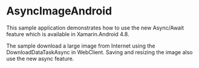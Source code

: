 AsyncImageAndroid
===========

This sample application demonstrates how to use the new Async/Await feature which is available in Xamarin.Android 4.8.

The sample download a large image from Internet using the DownloadDataTaskAsync in WebClient. Saving and resizing the image also use the new async feature.

